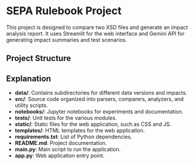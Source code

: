 # SEPA Rulebook Project

This project is designed to compare two XSD files and generate an impact analysis report. It uses Streamlit for the web interface and Gemini API  for generating impact summaries and test scenarios.

## Project Structure

## Explanation

- **data/**: Contains subdirectories for different data versions and impacts.
- **src/**: Source code organized into parsers, comparers, analyzers, and utility scripts.
- **notebooks/**: Jupyter notebooks for experiments and documentation.
- **tests/**: Unit tests for the various modules.
- **static/**: Static files for the web application, such as CSS and JS.
- **templates/**: HTML templates for the web application.
- **requirements.txt**: List of Python dependencies.
- **README.md**: Project documentation.
- **main.py**: Main script to run the application.
- **app.py**: Web application entry point.
